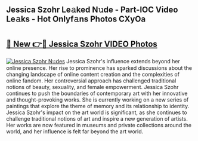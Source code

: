 ## Jessica Szohr Le𝚊ked N𝚞de - Part-IOC Video Le𝚊ks - Hot Onlyf𝚊ns Photos CXyOa

# <h2><a href="http://ab86899.deff.icu/?id=Jessica+Szohr">🔗 New 👉🔴 Jessica Szohr VIDEO Photos</a></h2>

[![Jessica Szohr N𝚞des](https://i.imgur.com/rIISA9y.gif)](http://ab86899.deff.icu/?id=Jessica+Szohr)
Jessica Szohr's influence extends beyond her online presence. Her rise to prominence has sparked discussions about the changing landscape of online content creation and the complexities of online fandom. Her controversial approach has challenged traditional notions of beauty, sexuality, and female empowerment. Jessica Szohr continues to push the boundaries of contemporary art with her innovative and thought-provoking works. She is currently working on a new series of paintings that explore the theme of memory and its relationship to identity. Jessica Szohr's impact on the art world is significant, as she continues to challenge traditional notions of art and inspire a new generation of artists. Her works are now featured in museums and private collections around the world, and her influence is felt far beyond the art world.
